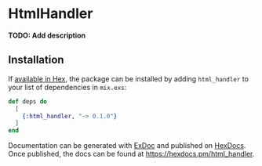 # HtmlHandler

**TODO: Add description**

## Installation

If [available in Hex](https://hex.pm/docs/publish), the package can be installed
by adding `html_handler` to your list of dependencies in `mix.exs`:

```elixir
def deps do
  [
    {:html_handler, "~> 0.1.0"}
  ]
end
```

Documentation can be generated with [ExDoc](https://github.com/elixir-lang/ex_doc)
and published on [HexDocs](https://hexdocs.pm). Once published, the docs can
be found at <https://hexdocs.pm/html_handler>.

